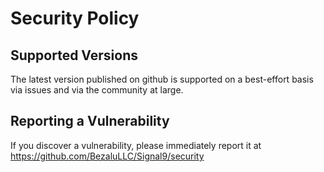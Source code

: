 # Security Policy

## Supported Versions

The latest version published on github is supported on a best-effort basis via issues and via the community at large.

## Reporting a Vulnerability

If you discover a vulnerability, please immediately report it at https://github.com/BezaluLLC/Signal9/security

